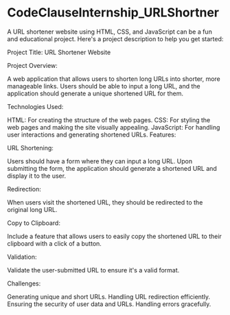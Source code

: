 # CodeClauseInternship_URLShortner
A URL shortener website using HTML, CSS, and JavaScript can be a fun and educational project. Here's a project description to help you get started:

Project Title: URL Shortener Website

Project Overview: 

A web application that allows users to shorten long URLs into shorter, more manageable links. Users should be able to input a long URL, and the application should generate a unique shortened URL for them.

Technologies Used:

HTML: For creating the structure of the web pages.
CSS: For styling the web pages and making the site visually appealing.
JavaScript: For handling user interactions and generating shortened URLs.
Features:

URL Shortening:

Users should have a form where they can input a long URL.
Upon submitting the form, the application should generate a shortened URL and display it to the user.

Redirection:

When users visit the shortened URL, they should be redirected to the original long URL.

Copy to Clipboard:

Include a feature that allows users to easily copy the shortened URL to their clipboard with a click of a button.

Validation:

Validate the user-submitted URL to ensure it's a valid format.

Challenges:

Generating unique and short URLs.
Handling URL redirection efficiently.
Ensuring the security of user data and URLs.
Handling errors gracefully.
